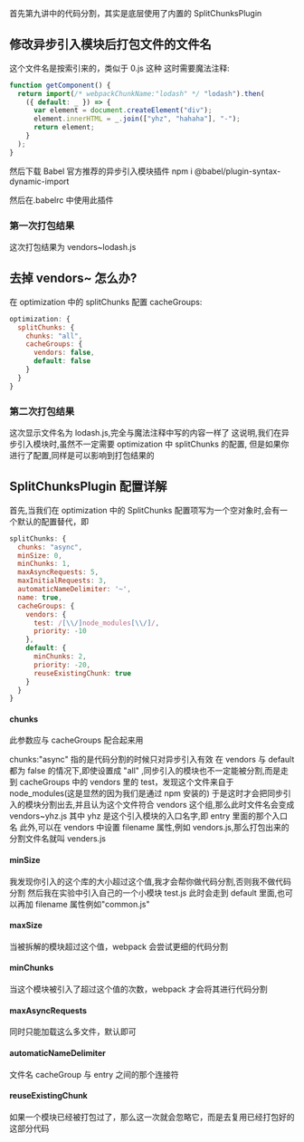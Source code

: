 首先第九讲中的代码分割，其实是底层使用了内置的 SplitChunksPlugin

## 修改异步引入模块后打包文件的文件名

这个文件名是按索引来的，类似于 0.js 这种
这时需要魔法注释:

```javascript
function getComponent() {
  return import(/* webpackChunkName:"lodash" */ "lodash").then(
    ({ default: _ }) => {
      var element = document.createElement("div");
      element.innerHTML = _.join(["yhz", "hahaha"], "-");
      return element;
    }
  );
}
```

然后下载 Babel 官方推荐的异步引入模块插件
npm i @babel/plugin-syntax-dynamic-import

然后在.babelrc 中使用此插件

### 第一次打包结果

这次打包结果为 vendors~lodash.js

## 去掉 vendors~ 怎么办?

在 optimization 中的 splitChunks 配置 cacheGroups:

```javascript
optimization: {
  splitChunks: {
    chunks: "all",
    cacheGroups: {
      vendors: false,
      default: false
    }
  }
}
```

### 第二次打包结果

这次显示文件名为 lodash.js,完全与魔法注释中写的内容一样了
这说明,我们在异步引入模块时,虽然不一定需要 optimization 中 splitChunks 的配置,
但是如果你进行了配置,同样是可以影响到打包结果的

## SplitChunksPlugin 配置详解

首先,当我们在 optimization 中的 SplitChunks 配置项写为一个空对象时,会有一个默认的配置替代，即

```javascript
splitChunks: {
  chunks: "async",
  minSize: 0,
  minChunks: 1,
  maxAsyncRequests: 5,
  maxInitialRequests: 3,
  automaticNameDelimiter: '~',
  name: true,
  cacheGroups: {
    vendors: {
      test: /[\\/]node_modules[\\/]/,
      priority: -10
    },
    default: {
      minChunks: 2,
      priority: -20,
      reuseExistingChunk: true
    }
  }
}
```

#### chunks

此参数应与 cacheGroups 配合起来用

chunks:"async" 指的是代码分割的时候只对异步引入有效
在 vendors 与 default 都为 false 的情况下,即使设置成 "all" ,同步引入的模块也不一定能被分割,而是走到 cacheGroups 中的 vendors 里的 test，发现这个文件来自于 node_modules(这是显然的因为我们是通过 npm 安装的)
于是这时才会把同步引入的模块分割出去,并且认为这个文件符合 vendors 这个组,那么此时文件名会变成 vendors~yhz.js
其中 yhz 是这个引入模块的入口名字,即 entry 里面的那个入口名
此外,可以在 vendors 中设置 filename 属性,例如 vendors.js,那么打包出来的分割文件名就叫 venders.js

#### minSize

我发现你引入的这个库的大小超过这个值,我才会帮你做代码分割,否则我不做代码分割
然后我在实验中引入自己的一个小模块 test.js 此时会走到 default 里面,也可以再加 filename 属性例如"common.js"

#### maxSize

当被拆解的模块超过这个值，webpack 会尝试更细的代码分割

#### minChunks

当这个模块被引入了超过这个值的次数，webpack 才会将其进行代码分割

#### maxAsyncRequests

同时只能加载这么多文件，默认即可

#### automaticNameDelimiter

文件名 cacheGroup 与 entry 之间的那个连接符

#### reuseExistingChunk

如果一个模块已经被打包过了，那么这一次就会忽略它，而是去复用已经打包好的这部分代码
